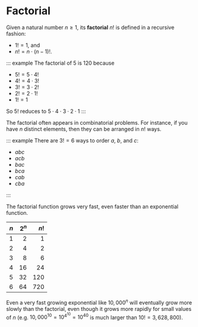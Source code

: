 # Factorial

Given a natural number $n \geq 1$, its **factorial** $n!$ is defined in a recursive fashion:

- $1! = 1$, and
- $n! = n \cdot (n - 1)!$.

::: example
The factorial of $5$ is $120$ because


- $5! = 5 \cdot 4!$
- $4! = 4 \cdot 3!$
- $3! = 3 \cdot 2!$
- $2! = 2 \cdot 1!$
- $1! = 1$


So $5!$ reduces to $5 \cdot 4 \cdot 3 \cdot 2 \cdot 1$
:::

The factorial often appears in combinatorial problems.
For instance, if you have $n$ distinct elements, then they can be arranged in $n!$ ways.

::: example
There are $3! = 6$ ways to order $a$, $b$, and $c$:


- $abc$
- $acb$
- $bac$
- $bca$
- $cab$
- $cba$

:::

The factorial function grows very fast, even faster than an exponential function.

| $n$ | $2^n$ | $n!$ |
| --: | --:   | --:  |
| 1   | 2     | 1    |
| 2   | 4     | 2    |
| 3   | 8     | 6    |
| 4   | 16    | 24   |
| 5   | 32    | 120  |
| 6   | 64    | 720  |

Even a very fast growing exponential like $10,000^n$ will eventually grow more slowly than the factorial, even though it grows more rapidly for small values of $n$ (e.g. $10,000^10 = 10^{4^10} = 10^{40}$ is much larger than $10! = 3,628,800$).
